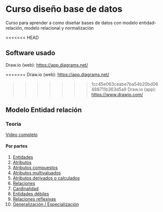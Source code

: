# Curso diseño base de datos

Curso para aprender a como diseñar bases de datos con modelo entidad-relación, modelo relacional y normalización

<<<<<<< HEAD
## Software usado

Draw.io (web): https://app.diagrams.net/

=======
Draw.io (web): https://app.diagrams.net/
>>>>>>> 1cc45e063ceabe7ba54b20bd06488711b363d5a9
Draw.io (app): https://www.drawio.com/ 

## Modelo Entidad relación

### Teoría

[Video completo](https://youtu.be/J-zum0Z96g4)

#### Por partes

1. [Entidades](https://youtu.be/U6SefNxUs4M)
2. [Atributos](https://youtu.be/tTXFh4Sh7q0)
3. [Atributos compuestos](https://youtu.be/U2A_ka9w5Io)
4. [Atributos multivaluados](https://youtu.be/0XpzS_rSFCk)
5. [Atributos derivados o calculados](https://youtu.be/2vrf9KAZHuo)
6. [Relaciones](https://youtu.be/JFe2-ho9l_0)
7. [Cardinalidad](https://youtu.be/sd62XypDjZI)
8. [Entidades débiles](https://youtu.be/-n5Q2X8BpDU)
9. [Relaciones reflexivas](https://youtu.be/fyuHmbyP6ZI)
10. [Generalización / Especialización](https://youtu.be/guzJ1HkqMUE)